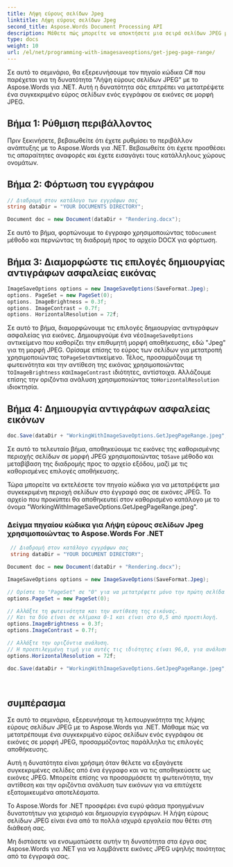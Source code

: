 ```yaml
---
title: Λήψη εύρους σελίδων Jpeg
linktitle: Λήψη εύρους σελίδων Jpeg
second_title: Aspose.Words Document Processing API
description: Μάθετε πώς μπορείτε να αποκτήσετε μια σειρά σελίδων JPEG με το Aspose.Words για .NET. Πλήρες σεμινάριο για την εξαγωγή προσαρμοσμένων εικόνων.
type: docs
weight: 10
url: /el/net/programming-with-imagesaveoptions/get-jpeg-page-range/
---
```


Σε αυτό το σεμινάριο, θα εξερευνήσουμε τον πηγαίο κώδικα C# που παρέχεται για τη δυνατότητα "Λήψη εύρους σελίδων JPEG" με το Aspose.Words για .NET. Αυτή η δυνατότητα σάς επιτρέπει να μετατρέψετε ένα συγκεκριμένο εύρος σελίδων ενός εγγράφου σε εικόνες σε μορφή JPEG.

## Βήμα 1: Ρύθμιση περιβάλλοντος

Πριν ξεκινήσετε, βεβαιωθείτε ότι έχετε ρυθμίσει το περιβάλλον ανάπτυξης με το Aspose.Words για .NET. Βεβαιωθείτε ότι έχετε προσθέσει τις απαραίτητες αναφορές και έχετε εισαγάγει τους κατάλληλους χώρους ονομάτων.

## Βήμα 2: Φόρτωση του εγγράφου

```csharp
// Διαδρομή στον κατάλογο των εγγράφων σας
string dataDir = "YOUR DOCUMENTS DIRECTORY";

Document doc = new Document(dataDir + "Rendering.docx");
```

 Σε αυτό το βήμα, φορτώνουμε το έγγραφο χρησιμοποιώντας το`Document` μέθοδο και περνώντας τη διαδρομή προς το αρχείο DOCX για φόρτωση.

## Βήμα 3: Διαμορφώστε τις επιλογές δημιουργίας αντιγράφων ασφαλείας εικόνας

```csharp
ImageSaveOptions options = new ImageSaveOptions(SaveFormat.Jpeg);
options. PageSet = new PageSet(0);
options. ImageBrightness = 0.3f;
options. ImageContrast = 0.7f;
options. HorizontalResolution = 72f;
```

 Σε αυτό το βήμα, διαμορφώνουμε τις επιλογές δημιουργίας αντιγράφων ασφαλείας για εικόνες. Δημιουργούμε ένα νέο`ImageSaveOptions` αντικείμενο που καθορίζει την επιθυμητή μορφή αποθήκευσης, εδώ "Jpeg" για τη μορφή JPEG. Ορίσαμε επίσης το εύρος των σελίδων για μετατροπή χρησιμοποιώντας το`PageSet`αντικείμενο. Τέλος, προσαρμόζουμε τη φωτεινότητα και την αντίθεση της εικόνας χρησιμοποιώντας το`ImageBrightness` και`ImageContrast` ιδιότητες, αντίστοιχα. Αλλάζουμε επίσης την οριζόντια ανάλυση χρησιμοποιώντας το`HorizontalResolution` ιδιοκτησία.

## Βήμα 4: Δημιουργία αντιγράφων ασφαλείας εικόνων

```csharp
doc.Save(dataDir + "WorkingWithImageSaveOptions.GetJpegPageRange.jpeg", options);
```

 Σε αυτό το τελευταίο βήμα, αποθηκεύουμε τις εικόνες της καθορισμένης περιοχής σελίδων σε μορφή JPEG χρησιμοποιώντας το`Save` μέθοδο και μεταβίβαση της διαδρομής προς το αρχείο εξόδου, μαζί με τις καθορισμένες επιλογές αποθήκευσης.

Τώρα μπορείτε να εκτελέσετε τον πηγαίο κώδικα για να μετατρέψετε μια συγκεκριμένη περιοχή σελίδων στο έγγραφό σας σε εικόνες JPEG. Το αρχείο που προκύπτει θα αποθηκευτεί στον καθορισμένο κατάλογο με το όνομα "WorkingWithImageSaveOptions.GetJpegPageRange.jpeg".

### Δείγμα πηγαίου κώδικα για Λήψη εύρους σελίδων Jpeg χρησιμοποιώντας το Aspose.Words For .NET

```csharp 
 // Διαδρομή στον κατάλογο εγγράφων σας
 string dataDir = "YOUR DOCUMENT DIRECTORY"; 

Document doc = new Document(dataDir + "Rendering.docx");

ImageSaveOptions options = new ImageSaveOptions(SaveFormat.Jpeg);

// Ορίστε το "PageSet" σε "0" για να μετατρέψετε μόνο την πρώτη σελίδα ενός εγγράφου.
options.PageSet = new PageSet(0);

// Αλλάξτε τη φωτεινότητα και την αντίθεση της εικόνας.
// Και τα δύο είναι σε κλίμακα 0-1 και είναι στο 0,5 από προεπιλογή.
options.ImageBrightness = 0.3f;
options.ImageContrast = 0.7f;

// Αλλάξτε την οριζόντια ανάλυση.
// Η προεπιλεγμένη τιμή για αυτές τις ιδιότητες είναι 96,0, για ανάλυση 96dpi.
options.HorizontalResolution = 72f;

doc.Save(dataDir + "WorkingWithImageSaveOptions.GetJpegPageRange.jpeg", options);
            
        
```

## συμπέρασμα

Σε αυτό το σεμινάριο, εξερευνήσαμε τη λειτουργικότητα της λήψης εύρους σελίδων JPEG με το Aspose.Words για .NET. Μάθαμε πώς να μετατρέπουμε ένα συγκεκριμένο εύρος σελίδων ενός εγγράφου σε εικόνες σε μορφή JPEG, προσαρμόζοντας παράλληλα τις επιλογές αποθήκευσης.

Αυτή η δυνατότητα είναι χρήσιμη όταν θέλετε να εξαγάγετε συγκεκριμένες σελίδες από ένα έγγραφο και να τις αποθηκεύσετε ως εικόνες JPEG. Μπορείτε επίσης να προσαρμόσετε τη φωτεινότητα, την αντίθεση και την οριζόντια ανάλυση των εικόνων για να επιτύχετε εξατομικευμένα αποτελέσματα.

Το Aspose.Words for .NET προσφέρει ένα ευρύ φάσμα προηγμένων δυνατοτήτων για χειρισμό και δημιουργία εγγράφων. Η λήψη εύρους σελίδων JPEG είναι ένα από τα πολλά ισχυρά εργαλεία που θέτει στη διάθεσή σας.

Μη διστάσετε να ενσωματώσετε αυτήν τη δυνατότητα στα έργα σας Aspose.Words για .NET για να λαμβάνετε εικόνες JPEG υψηλής ποιότητας από τα έγγραφά σας.